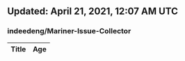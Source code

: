 ## Updated: April 21, 2021, 12:07 AM UTC


### indeedeng/Mariner-Issue-Collector
|**Title**|**Age**|
|:----|:----|